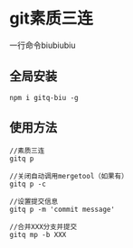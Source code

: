 # git素质三连
一行命令biubiubiu

## 全局安装
```shell
npm i gitq-biu -g
```

## 使用方法
```shell
//素质三连
gitq p

//关闭自动调用mergetool（如果有）
gitq p -c

//设置提交信息
gitq p -m 'commit message'

//合并XXX分支并提交
gitq mp -b XXX
```

